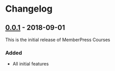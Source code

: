# Changelog

## [0.0.1](https://github.com/caseproof/memberpress-courses/releases/tag/0.0.1) - 2018-09-01

This is the initial release of MemberPress Courses

### Added

-  All initial features

